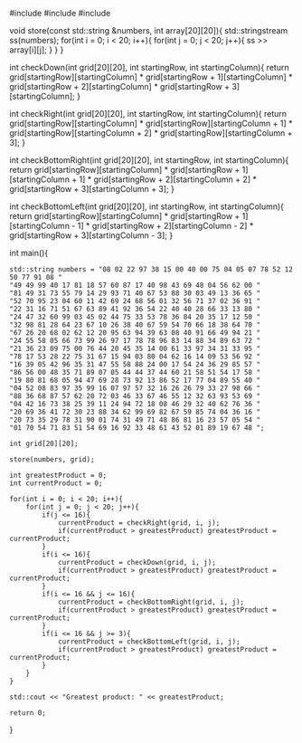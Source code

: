 #include <iostream> 
#include <string> 
#include <sstream>

void store(const std::string &numbers, int array[20][20]){
    std::stringstream ss(numbers);
    for(int i = 0; i < 20; i++){
        for(int j = 0; j < 20; j++){
            ss >> array[i][j];
        }
    }
}

int checkDown(int grid[20][20], int startingRow, int startingColumn){
    return grid[startingRow][startingColumn] * grid[startingRow + 1][startingColumn] * grid[startingRow + 2][startingColumn] * grid[startingRow + 3][startingColumn];
}

int checkRight(int grid[20][20], int startingRow, int startingColumn){
    return grid[startingRow][startingColumn] * grid[startingRow][startingColumn + 1] * grid[startingRow][startingColumn + 2] * grid[startingRow][startingColumn + 3];
}

int checkBottomRight(int grid[20][20], int startingRow, int startingColumn){
    return grid[startingRow][startingColumn] * grid[startingRow + 1][startingColumn + 1] * grid[startingRow + 2][startingColumn + 2] * grid[startingRow + 3][startingColumn + 3];
}

int checkBottomLeft(int grid[20][20], int startingRow, int startingColumn){
    return grid[startingRow][startingColumn] * grid[startingRow + 1][startingColumn - 1] * grid[startingRow + 2][startingColumn - 2] * grid[startingRow + 3][startingColumn - 3];
}

int main(){

    std::string numbers = "08 02 22 97 38 15 00 40 00 75 04 05 07 78 52 12 50 77 91 08 "
    "49 49 99 40 17 81 18 57 60 87 17 40 98 43 69 48 04 56 62 00 "
    "81 49 31 73 55 79 14 29 93 71 40 67 53 88 30 03 49 13 36 65 "
    "52 70 95 23 04 60 11 42 69 24 68 56 01 32 56 71 37 02 36 91 "
    "22 31 16 71 51 67 63 89 41 92 36 54 22 40 40 28 66 33 13 80 "
    "24 47 32 60 99 03 45 02 44 75 33 53 78 36 84 20 35 17 12 50 "
    "32 98 81 28 64 23 67 10 26 38 40 67 59 54 70 66 18 38 64 70 "
    "67 26 20 68 02 62 12 20 95 63 94 39 63 08 40 91 66 49 94 21 "
    "24 55 58 05 66 73 99 26 97 17 78 78 96 83 14 88 34 89 63 72 "
    "21 36 23 09 75 00 76 44 20 45 35 14 00 61 33 97 34 31 33 95 "
    "78 17 53 28 22 75 31 67 15 94 03 80 04 62 16 14 09 53 56 92 "
    "16 39 05 42 96 35 31 47 55 58 88 24 00 17 54 24 36 29 85 57 "
    "86 56 00 48 35 71 89 07 05 44 44 37 44 60 21 58 51 54 17 58 "
    "19 80 81 68 05 94 47 69 28 73 92 13 86 52 17 77 04 89 55 40 "
    "04 52 08 83 97 35 99 16 07 97 57 32 16 26 26 79 33 27 98 66 "
    "88 36 68 87 57 62 20 72 03 46 33 67 46 55 12 32 63 93 53 69 "
    "04 42 16 73 38 25 39 11 24 94 72 18 08 46 29 32 40 62 76 36 "
    "20 69 36 41 72 30 23 88 34 62 99 69 82 67 59 85 74 04 36 16 "
    "20 73 35 29 78 31 90 01 74 31 49 71 48 86 81 16 23 57 05 54 "
    "01 70 54 71 83 51 54 69 16 92 33 48 61 43 52 01 89 19 67 48 ";

    int grid[20][20];

    store(numbers, grid);

    int greatestProduct = 0;
    int currentProduct = 0;

    for(int i = 0; i < 20; i++){
        for(int j = 0; j < 20; j++){
            if(j <= 16){
                currentProduct = checkRight(grid, i, j);
                if(currentProduct > greatestProduct) greatestProduct = currentProduct;
            }
            if(i <= 16){
                currentProduct = checkDown(grid, i, j);
                if(currentProduct > greatestProduct) greatestProduct = currentProduct;
            }
            if(i <= 16 && j <= 16){
                currentProduct = checkBottomRight(grid, i, j);
                if(currentProduct > greatestProduct) greatestProduct = currentProduct;
            }
            if(i <= 16 && j >= 3){
                currentProduct = checkBottomLeft(grid, i, j);
                if(currentProduct > greatestProduct) greatestProduct = currentProduct;
            }
        }
    }

    std::cout << "Greatest product: " << greatestProduct;

    return 0;

}
